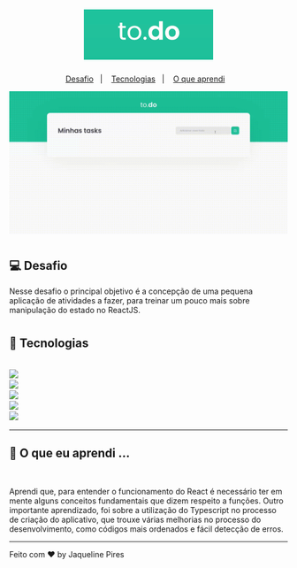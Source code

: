 <h1 align= "center">
<img src= "fotoreadme.png" alt="crossfitcoder">
</h1>
<p align="center">
  <a href="#-tecnologies">Desafio</a>&nbsp;&nbsp;&nbsp;|&nbsp;&nbsp;&nbsp;
    <a href="#-tecnologies">Tecnologias</a>&nbsp;&nbsp;&nbsp;|&nbsp;&nbsp;&nbsp;
      <a href="#-tecnologies">O que aprendi</a>&nbsp;&nbsp;&nbsp;
<br>
<p align="center">
<img src="to.do.gif" alt="review da pagina">
<h1>

## 💻 Desafio

Nesse desafio o principal objetivo é a concepção de uma pequena aplicação de atividades a fazer, para treinar um pouco mais sobre manipulação do estado no ReactJS.

<h1>

## 🚀 Tecnologias

<br>
<img src="https://img.shields.io/badge/-ReactJs-61DAFB?logo=react&logoColor=white&style=flat-square" />
<br>
<img src="https://img.shields.io/badge/-TypeScript-4682B4?logo=typescript&logoColor=white&style=flat-square&logocolo" />
<br>
<img src="https://img.shields.io/badge/-JavaScript-orange?logo=javascript&logoColor=white&style=flat-square&logocolo" />
<br>
<img src="https://img.shields.io/badge/-Scss-FF00FF?logo=sass&logoColor=white&style=flat-square&logocolo" />
<br>
<img src="https://img.shields.io/badge/-Babel-808080?logo=babel&logoColor=yellow&style=flat-square&logoColor=yellow" />

---

## 🚀 O que eu aprendi ...

<br>

Aprendi que, para entender o funcionamento do React é necessário ter em mente alguns conceitos fundamentais que dizem respeito a funções. Outro importante aprendizado, foi sobre a utilização do Typescript no processo de criação do aplicativo, que trouxe várias melhorias no processo do desenvolvimento, como códigos mais ordenados e
fácil detecção de erros.

---

Feito com ♥ by Jaqueline Pires
